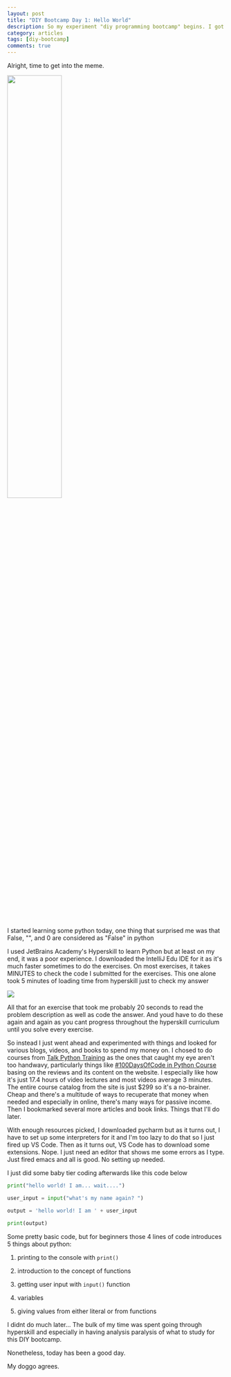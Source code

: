 ```yaml
---
layout: post
title: "DIY Bootcamp Day 1: Hello World"
description: So my experiment "diy programming bootcamp" begins. I got lazy today and only worked on ultra python basics.
category: articles
tags: [diy-bootcamp]
comments: true
---
```


Alright, time to get into the meme.

<!-- more -->  
<img src="https://lh3.googleusercontent.com/pw/ACtC-3dv4-VZbOwKoIwSkL6WPVqfu-5WFmNCeYw5O7dE0QAjwR4slVLVG-RwBzknzsZOVgAdue3_Cu4Vca5cJS-fLpNizsTRKkLvElZPNki_QR-CyLr6FtE8Wk4eULmOtp40GbznD-WrRkamB3PgYoJOt3vQ=w1280-h720-no?authuser=0" width="50%">

I started learning some python today, one thing that surprised me was that False, "", and 0 are considered as "False" in python

I used JetBrains Academy's Hyperskill to learn Python but at least on my end, it was a poor experience. I downloaded the IntelliJ Edu IDE for it as it's much faster sometimes to do the exercises. On most exercises, it takes MINUTES to check the code I submitted for the exercises. This one alone took 5 minutes of loading time from hyperskill just to check my answer

<img src="https://lh3.googleusercontent.com/pw/ACtC-3dGPE7DBmEeXZP-ZJ_0ThWZ91KRfCOgXrgifIBOhk8j8Iojcx8Bpk63EM36tFK0Ypg20mnVXe7avyDrlpIDq1M5GxIT7q89lnNcqduxzSNPlxyJjquhqmptjYugdYHApuSUYQTk-zbuQO4v-3WMvJfs=w2160-h944-no?authuser=0">

All that for an exercise that took me probably 20 seconds to read the problem description as well as code the answer. And youd have to do these again and again as you cant progress throughout the hyperskill curriculum  until you solve every exercise. 

So instead I just went ahead and experimented with things and looked for various blogs, videos, and books to spend my money on. I chosed to do courses from [Talk Python Training](https://training.talkpython.fm/courses/all) as the ones that caught my eye aren't too handwavy, particularly things like [#100DaysOfCode in Python Course
](https://training.talkpython.fm/courses/explore_100days_in_python/100-days-of-code-in-python) basing on the reviews and its content on the website. I especially like how it's just 17.4 hours of video lectures and most videos average 3 minutes. The entire course catalog from the site is just $299 so it's a no-brainer. Cheap and there's a multitude of ways to recuperate that money when needed and especially in online, there's many ways for passive income. Then I bookmarked several more articles and book links. Things that I'll do later.

With enough resources picked, I downloaded pycharm but as it turns out, I have to set up some interpreters for it and I'm too lazy to do that so I just fired up VS Code. Then as it turns out, VS Code has to download some extensions. Nope. I just need an editor that shows me some errors as I type. Just fired emacs and all is good. No setting up needed.

I just did some baby tier coding afterwards like this code below

```python
print("hello world! I am... wait....")

user_input = input("what's my name again? ")

output = 'hello world! I am ' + user_input

print(output)
```
 
Some pretty basic code, but for beginners those 4 lines of code introduces 5 things about python:

1. printing to the console with <code>print()</code>

2. introduction to the concept of functions

3. getting user input with  <code>input()</code> function

4. variables

5. giving  values from either literal or from functions

I didnt do much later... The bulk of my time was spent going through hyperskill and especially in having analysis paralysis of what to study for this DIY bootcamp.

Nonetheless, today has been a good day. 

My doggo agrees.
